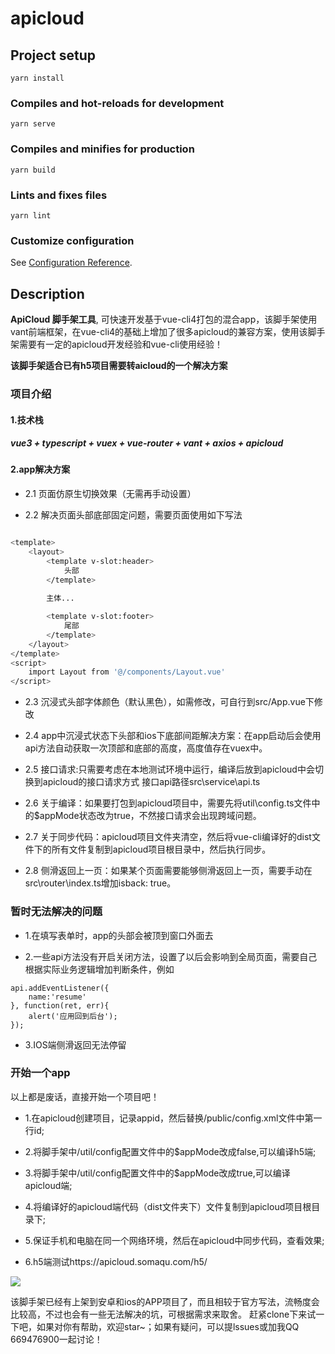 # apicloud

## Project setup
```
yarn install
```

### Compiles and hot-reloads for development
```
yarn serve
```

### Compiles and minifies for production
```
yarn build
```

### Lints and fixes files
```
yarn lint
```

### Customize configuration
See [Configuration Reference](https://cli.vuejs.org/config/).


## Description

**ApiCloud 脚手架工具**, 可快速开发基于vue-cli4打包的混合app，该脚手架使用vant前端框架，在vue-cli4的基础上增加了很多apicloud的兼容方案，使用该脚手架需要有一定的apicloud开发经验和vue-cli使用经验！

**该脚手架适合已有h5项目需要转aicloud的一个解决方案**


### **项目介绍**
#### **1.技术栈**
##### vue3 + typescript + vuex + vue-router + vant + axios + apicloud

#### **2.app解决方案**
- 2.1 页面仿原生切换效果（无需再手动设置）

- 2.2 解决页面头部底部固定问题，需要页面使用如下写法
``` bash

<template>
	<layout>
		<template v-slot:header>
			头部
		</template>
		
        主体...

		<template v-slot:footer>
			尾部
		</template>
	</layout>
</template>
<script>
    import Layout from '@/components/Layout.vue'
</script>
```
- 2.3 沉浸式头部字体颜色（默认黑色），如需修改，可自行到src/App.vue下修改

- 2.4 app中沉浸式状态下头部和ios下底部间距解决方案：在app启动后会使用api方法自动获取一次顶部和底部的高度，高度值存在vuex中。

- 2.5 接口请求:只需要考虑在本地测试环境中运行，编译后放到apicloud中会切换到apicloud的接口请求方式
接口api路径src\service\api.ts

- 2.6 关于编译：如果要打包到apicloud项目中，需要先将util\config.ts文件中的$appMode状态改为true，不然接口请求会出现跨域问题。

- 2.7 关于同步代码：apicloud项目文件夹清空，然后将vue-cli编译好的dist文件下的所有文件复制到apicloud项目根目录中，然后执行同步。

- 2.8 侧滑返回上一页：如果某个页面需要能够侧滑返回上一页，需要手动在src\router\index.ts增加isback: true。

### **暂时无法解决的问题**
- 1.在填写表单时，app的头部会被顶到窗口外面去

- 2.一些api方法没有开启关闭方法，设置了以后会影响到全局页面，需要自己根据实际业务逻辑增加判断条件，例如
```
api.addEventListener({
    name:'resume'
}, function(ret, err){        
    alert('应用回到后台');
});
```
- 3.IOS端侧滑返回无法停留

### **开始一个app**
以上都是废话，直接开始一个项目吧！

- 1.在apicloud创建项目，记录appid，然后替换/public/config.xml文件中第一行id;

- 2.将脚手架中/util/config配置文件中的$appMode改成false,可以编译h5端;

- 3.将脚手架中/util/config配置文件中的$appMode改成true,可以编译apicloud端;

- 4.将编译好的apicloud端代码（dist文件夹下）文件复制到apicloud项目根目录下;

- 5.保证手机和电脑在同一个网络环境，然后在apicloud中同步代码，查看效果;

- 6.h5端测试https://apicloud.somaqu.com/h5/


![](http://img.somaqu.com/1575602231032.gif)

该脚手架已经有上架到安卓和ios的APP项目了，而且相较于官方写法，流畅度会比较高，不过也会有一些无法解决的坑，可根据需求来取舍。
赶紧clone下来试一下吧，如果对你有帮助，欢迎star~；如果有疑问，可以提lssues或加我QQ 669476900一起讨论！